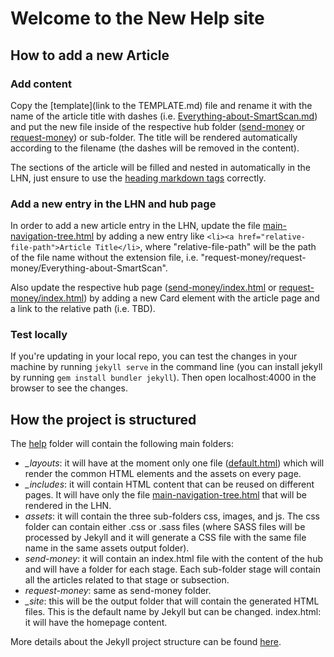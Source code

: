 # Welcome to the New Help site

## How to add a new Article

### Add content

Copy the [template](link to the TEMPLATE.md) file and rename it with the name of the article title with dashes (i.e. [Everything-about-SmartScan.md](link)) and put the new file inside of the respective hub folder ([send-money](link) or [request-money](link)) or sub-folder. The title will be rendered automatically according to the filename (the dashes will be removed in the content).

The sections of the article will be filled and nested in automatically in the LHN, just ensure to use the [heading markdown tags](https://www.markdownguide.org/cheat-sheet/) correctly.

### Add a new entry in the LHN and hub page

In order to add a new article entry in the LHN, update the file [main-navigation-tree.html](link) by adding a new entry like `<li><a href="relative-file-path">Article Title</li>`, where "relative-file-path" will be the path of the file name without the extension file, i.e. "request-money/request-money/Everything-about-SmartScan".

Also update the respective hub page ([send-money/index.html](link) or [request-money/index.html](link)) by adding a new Card element with the article page and a link to the relative path (i.e. TBD).

### Test locally

If you're updating in your local repo, you can test the changes in your machine by running `jekyll serve` in the command line (you can install jekyll by running `gem install bundler jekyll`). Then open localhost:4000 in the browser to see the changes.

## How the project is structured

The [help](link) folder will contain the following main folders:
- *_layouts*: it will have at the moment only one file ([default.html](link)) which will render the common HTML elements and the assets on every page.
- *_includes*: it will contain HTML content that can be reused on different pages. It will have only the file [main-navigation-tree.html](link) that will be rendered in the LHN.
- *assets*: it will contain the three sub-folders css, images, and js. The css folder can contain either .css or .sass files (where SASS files will be processed by Jekyll and it will generate a CSS file with the same file name in the same assets output folder).
- *send-money*: it will contain an index.html file with the content of the hub and will have a folder for each stage. Each sub-folder stage will contain all the articles related to that stage or subsection.
- *request-money*: same as send-money folder.
- *_site*: this will be the output folder that will contain the generated HTML files. This is the default name by Jekyll but can be changed.
index.html: it will have the homepage content.

More details about the Jekyll project structure can be found [here](https://jekyllrb.com/docs/structure/).
